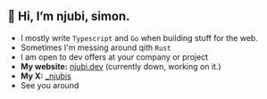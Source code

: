 ## 👋 Hi, I’m njubi, simon.

- I mostly write `Typescript` and `Go` when building stuff for the web.
- Sometimes I'm messing around qith `Rust`
- I am  open to dev offers at your company or project
- **My website:** [njubi.dev](https://njubi.dev) (currently down, working on it.)
- **My X:** [_njubis](https://x.com/_njubis)
- See you around
<!---
sir-njubi/sir-njubi is a ✨ special ✨ repository because its `README.md` (this file) appears on your GitHub profile.
You can click the Preview link to take a look at your changes.
--->
